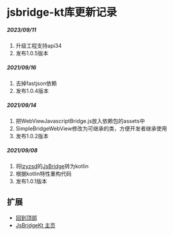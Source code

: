 # jsbridge-kt库更新记录

##### 2023/09/11
1. 升级工程支持api34
2. 发布1.0.5版本

##### 2021/09/16
1. 去掉fastjson依赖
2. 发布1.0.4版本

##### 2021/09/14
1. 把WebViewJavascriptBridge.js放入依赖包的assets中
2. SimpleBridgeWebView修改为可继承的类，方便开发者继承使用
3. 发布1.0.2版本

##### 2021/09/08
1. 将[lzyzsd](https://github.com/lzyzsd)的[JsBridge](https://github.com/lzyzsd/JsBridge)转为kotlin
2. 根据kotlin特性重构代码
3. 发布1.0.1版本

## 扩展
- [回到顶部](https://github.com/LZ9/JsBridgeKt/blob/master/jsbridgekt/readme_update.md)
- [JsBridgeKt 主页](https://github.com/LZ9/JsBridgeKt)

